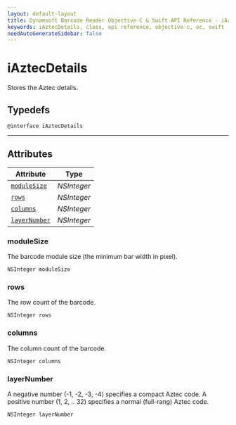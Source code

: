```yaml
---
layout: default-layout
title: Dynamsoft Barcode Reader Objective-C & Swift API Reference - iAztecDetails Class
keywords: iAztecDetails, class, api reference, objective-c, oc, swift
needAutoGenerateSidebar: false
---
```



# iAztecDetails
Stores the Aztec details.
  

## Typedefs

```objc
@interface iAztecDetails
```  
---
## Attributes
  
| Attribute | Type |
|---------- | ----------- | 
| [`moduleSize`](#modulesize) | *NSInteger* |
| [`rows`](#rows) | *NSInteger* | 
| [`columns`](#columns) | *NSInteger* |
| [`layerNumber`](#layernumber) | *NSInteger* |
  
  
### moduleSize
The barcode module size (the minimum bar width in pixel).
```objc
NSInteger moduleSize
```  
   
### rows
The row count of the barcode.
```objc
NSInteger rows
```  

### columns
The column count of the barcode.
```objc
NSInteger columns
```  

### layerNumber
A negative number (-1, -2, -3, -4) specifies a compact Aztec code. A positive number (1, 2, .. 32) specifies a normal (full-rang) Aztec code.  
```objc
NSInteger layerNumber
```  
